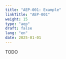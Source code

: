 ```yaml
---
title: "AEP-001: Example"
linkTitle: "AEP-001"
weight: 15
type: "aep"
draft: false
lang: "en"
date: 2025-01-01
---
```


TODO

